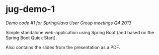 jug-demo-1
==========

_Demo code #1 for Spring/Java User Group meetings Q4 2013_

Simple standalone web-application using Spring Boot (and based on the Spring Boot Quick Start).

Also contains the slides from the presentation as a PDF.
